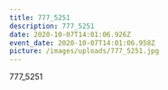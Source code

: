```yaml
---
title: 777_5251
description: 777_5251
date: 2020-10-07T14:01:06.926Z
event_date: 2020-10-07T14:01:06.958Z
picture: /images/uploads/777_5251.jpg
---
```

777_5251